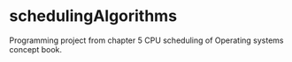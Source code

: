 # schedulingAlgorithms
Programming project from chapter 5 CPU scheduling of Operating systems concept book. 
